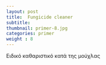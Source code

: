 ```yaml
---
layout: post
title:  Fungicide cleaner
subtitle: 
thumbnail: primer-8.jpg 
categories: primer
weight : 8
---
```


Ειδικό καθαριστικό κατά της μούχλας